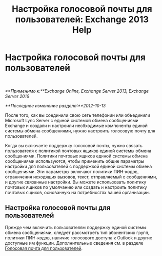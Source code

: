 ﻿---
title: 'Настройка голосовой почты для пользователей: Exchange 2013 Help'
TOCTitle: Настройка голосовой почты для пользователей
ms:assetid: 572991d6-0dc7-4a65-b716-ac6acdc5c9c6
ms:mtpsurl: https://technet.microsoft.com/ru-ru/library/JJ673527(v=EXCHG.150)
ms:contentKeyID: 50488267
ms.date: 05/22/2018
mtps_version: v=EXCHG.150
ms.translationtype: MT
---

# Настройка голосовой почты для пользователей

 

_**Применимо к:**Exchange Online, Exchange Server 2013, Exchange Server 2016_

_**Последнее изменение раздела:**2012-10-13_

После того, как вы соединили свою сеть телефонии или объединили Microsoft Lync Server с единой системой обмена сообщениями Exchange и создали и настроили необходимые компоненты единой системы обмена сообщениями, нужно настроить голосовую почту для пользователей.

Когда вы включаете поддержку голосовой почты, нужно связать пользователя с политикой почтовых ящиков единой системы обмена сообщениями. Политики почтовых ящиков единой системы обмена сообщениями используются, чтобы применить общие параметры настройки для пользователей с поддержкой единой системы обмена сообщениями. Эти параметры включают политики ПИН-кодов, ограничения исходящих вызовов, текст, отправляемый с сообщениями, и другие связанные настройки. Вы можете использовать политику почтовых ящиков по умолчанию или создать и настроить политику почтовых ящиков, основанную на потребностях вашей организации.

## Настройка голосовой почты для пользователей

Прежде чем включить пользователям поддержку единой системы обмена сообщениями, следует рассмотреть тип абонентских групп, политики ПИН-кодов, наличие голосового доступа к Outlook и другие доступные им функции. Дополнительные сведения см. в разделе [Голосовая почта для пользователей](voice-mail-for-users-exchange-2013-help.md).

